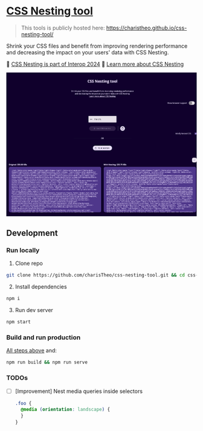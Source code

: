 # [CSS Nesting tool](https://charistheo.github.io/css-nesting-tool/)

> This tools is publicly hosted here: https://charistheo.github.io/css-nesting-tool/

Shrink your CSS files and benefit from improving rendering performance and decreasing the impact on your users' data with CSS Nesting.

🎉 [CSS Nesting is part of Interop 2024](https://github.com/web-platform-tests/interop/issues/420)
📖 [Learn more about CSS Nesting](https://developer.chrome.com/articles/css-nesting/)

![CSS nesting tool demo screenshot](./demo-screenshot.png)

## Development

### Run locally

1. Clone repo

```sh
git clone https://github.com/charisTheo/css-nesting-tool.git && cd css-nesting-tool
```

2. Install dependencies

```sh
npm i
```

3. Run dev server

```sh
npm start
```

### Build and run production

[All steps above](#run-locally) and:

```sh
npm run build && npm run serve
```

### TODOs

- [ ] [Improvement] Nest media queries inside selectors
    ```css
    .foo {
      @media (orientation: landscape) {
      }
    }
    ```